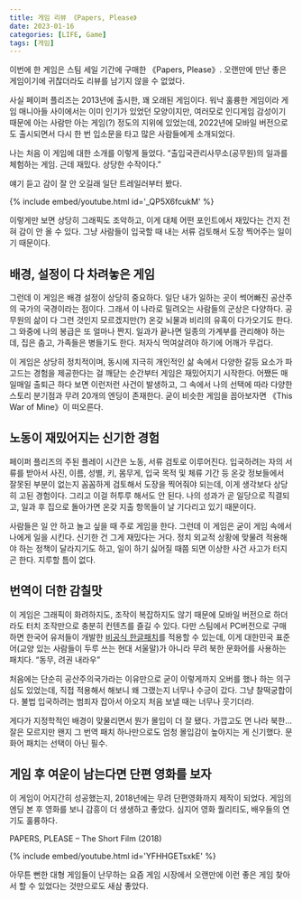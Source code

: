 ```yaml
---
title: 게임 리뷰 《Papers, Please》
date: 2023-01-16
categories: [LIFE, Game]
tags: [게임]
---
```


이번에 한 게임은 스팀 세일 기간에 구매한 《Papers, Please》. 오랜만에 만난 좋은 게임이기에 귀찮더라도 리뷰를 남기지 않을 수 없었다.

사실 페이퍼 플리즈는 2013년에 출시한, 꽤 오래된 게임이다. 워낙 훌륭한 게임이라 게임 매니아들 사이에서는 이미 인기가 있었던 모양이지만, 여러모로 인디게임 감성이기 때문에 아는 사람만 아는 게임(?) 정도의 지위에 있었는데, 2022년에 모바일 버전으로도 출시되면서 다시 한 번 입소문을 타고 많은 사람들에게 소개되었다.

나는 처음 이 게임에 대한 소개를 이렇게 들었다. “출입국관리사무소(공무원)의 일과를 체험하는 게임. 근데 재밌다. 상당한 수작이다.”

얘기 듣고 감이 잘 안 오길래 일단 트레일러부터 봤다.

{% include embed/youtube.html id='_QP5X6fcukM' %}

이렇게만 보면 상당히 그래픽도 조악하고, 이게 대체 어떤 포인트에서 재밌다는 건지 전혀 감이 안 올 수 있다. 그냥 사람들이 입국할 때 내는 서류 검토해서 도장 찍어주는 일이기 때문이다.

## 배경, 설정이 다 차려놓은 게임

그런데 이 게임은 배경 설정이 상당히 중요하다. 일단 내가 일하는 곳이 썩어빠진 공산주의 국가의 국경이라는 점이다. 그래서 이 나라로 밀려오는 사람들의 군상은 다양하다. 공무원의 삶이 다 그런 것인지 모르겠지만(?) 온갖 뇌물과 비리의 유혹이 다가오기도 한다. 그 와중에 나의 봉급은 또 얼마나 짠지. 일과가 끝나면 일종의 가계부를 관리해야 하는데, 집은 춥고, 가족들은 병들기도 한다. 처자식 먹여살려야 하기에 어깨가 무겁다.

이 게임은 상당히 정치적이며, 동시에 지극히 개인적인 삶 속에서 다양한 갈등 요소가 파고드는 경험을 제공한다는 걸 깨닫는 순간부터 게임은 재밌어지기 시작한다. 어쨌든 매일매일 출퇴근 하다 보면 이런저런 사건이 발생하고, 그 속에서 나의 선택에 따라 다양한 스토리 분기점과 무려 20개의 엔딩이 존재한다. 굳이 비슷한 게임을 꼽아보자면 《This War of Mine》이 떠오른다.

## 노동이 재밌어지는 신기한 경험

페이퍼 플리즈의 주된 플레이 시간은 노동, 서류 검토로 이루어진다. 입국하려는 자의 서류를 받아서 사진, 이름, 성별, 키, 몸무게, 입국 목적 및 체류 기간 등 온갖 정보들에서 잘못된 부분이 없는지 꼼꼼하게 검토해서 도장을 찍어줘야 되는데, 이게 생각보다 상당히 고된 경험이다. 그리고 이걸 허투루 해서도 안 된다. 나의 성과가 곧 일당으로 직결되고, 일과 후 집으로 돌아가면 온갖 지출 항목들이 날 기다리고 있기 때문이다.

사람들은 일 안 하고 놀고 싶을 때 주로 게임을 한다. 그런데 이 게임은 굳이 게임 속에서 나에게 일을 시킨다. 신기한 건 그게 재밌다는 거다. 정치 외교적 상황에 맞물려 적용해야 하는 정책이 달라지기도 하고, 일이 하기 싫어질 때쯤 되면 이상한 사건 사고가 터지곤 한다. 지루할 틈이 없다.

## 번역이 더한 감칠맛

이 게임은 그래픽이 화려하지도, 조작이 복잡하지도 않기 때문에 모바일 버전으로 하더라도 터치 조작만으로 충분히 컨텐츠를 즐길 수 있다. 다만 스팀에서 PC버전으로 구매하면 한국어 유저들이 개발한 [비공식 한글패치](https://steamcommunity.com/sharedfiles/filedetails/?id=349213184)를 적용할 수 있는데, 이게 대한민국 표준어(교양 있는 사람들이 두루 쓰는 현대 서울말)가 아니라 무려 북한 문화어를 사용하는 패치다. “동무, 려권 내라우”

처음에는 단순히 공산주의국가라는 이유만으로 굳이 이렇게까지 오버를 했나 하는 의구심도 있었는데, 직접 적용해서 해보니 왜 그랬는지 너무나 수긍이 갔다. 그냥 찰떡궁합이다. 불법 입국하려는 범죄자 잡아서 아오지 처음 보낼 때는 너무나 웃기더라.

게다가 지정학적인 배경이 맞물리면서 뭔가 몰입이 더 잘 됐다. 가깝고도 먼 나라 북한… 잘은 모르지만 왠지 그 번역 패치 하나만으로도 엄청 몰입감이 높아지는 게 신기했다. 문화어 패치는 선택이 아닌 필수.

## 게임 후 여운이 남는다면 단편 영화를 보자

이 게임이 어지간히 성공했는지, 2018년에는 무려 단편영화까지 제작이 되었다. 게임의 엔딩 본 후 영화를 보니 감흥이 더 생생하고 좋았다. 심지어 영화 퀄리티도, 배우들의 연기도 훌륭하다.

PAPERS, PLEASE – The Short Film (2018)

{% include embed/youtube.html id='YFHHGETsxkE' %}

아무튼 뻔한 대형 게임들이 난무하는 요즘 게임 시장에서 오랜만에 이런 좋은 게임 찾아서 할 수 있었다는 것만으로도 새삼 좋았다.